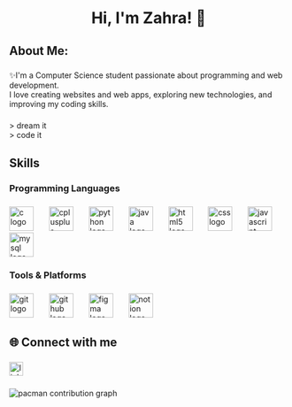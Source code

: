 
###

<h1 align="center">Hi, I'm Zahra! 👋</h1>

###

<h2 align="left">About Me:</h2>

###

<p align="left">✨I'm a Computer Science student passionate about programming and web development.  <br>I love creating websites and web apps, exploring new technologies, and improving my coding skills.</p>

###

<p align="left">> dream it<br> > code it</p>

###

<h2 align="left">Skills</h2>

###

<h3 align="left">Programming Languages</h3>

###

<div align="left">
  <img src="https://cdn.jsdelivr.net/gh/devicons/devicon/icons/c/c-original.svg" height="44" alt="c logo"  />
  <img width="20" />
  <img src="https://skillicons.dev/icons?i=cpp" height="44" alt="cplusplus logo"  />
  <img width="20" />
  <img src="https://cdn.jsdelivr.net/gh/devicons/devicon/icons/python/python-original.svg" height="44" alt="python logo"  />
  <img width="20" />
  <img src="https://cdn.jsdelivr.net/gh/devicons/devicon/icons/java/java-original.svg" height="44" alt="java logo"  />
  <img width="20" />
  <img src="https://cdn.jsdelivr.net/gh/devicons/devicon/icons/html5/html5-plain.svg" height="44" alt="html5 logo"  />
  <img width="20" />
  <img src="https://skillicons.dev/icons?i=css" height="44" alt="css logo"  />
  <img width="20" />
  <img src="https://cdn.jsdelivr.net/gh/devicons/devicon/icons/javascript/javascript-plain.svg" height="44" alt="javascript logo"  />
  <img width="20" />
  <img src="https://cdn.jsdelivr.net/gh/devicons/devicon/icons/mysql/mysql-original.svg" height="44" alt="mysql logo"  />
</div>

###

<h3 align="left">Tools & Platforms</h3>

###

<div align="left">
  <img src="https://cdn.jsdelivr.net/gh/devicons/devicon/icons/git/git-original.svg" height="44" alt="git logo"  />
  <img width="20" />
  <img src="https://cdn.jsdelivr.net/gh/devicons/devicon/icons/github/github-original.svg" height="44" alt="github logo"  />
  <img width="20" />
  <img src="https://cdn.jsdelivr.net/gh/devicons/devicon/icons/figma/figma-original.svg" height="44" alt="figma logo"  />
  <img width="20" />
  <img src="https://cdn.jsdelivr.net/gh/devicons/devicon/icons/notion/notion-original.svg" height="44" alt="notion logo"  />
</div>

###

<h2 align="left"></h2>

###

<h2 align="left">🌐 Connect with me</h2>

###

<div align="left">
  <a href="https://www.linkedin.com/in/zahra-khalfan" target="_blank">
    <img src="https://img.shields.io/static/v1?message=LinkedIn&logo=linkedin&label=&color=0077B5&logoColor=white&labelColor=&style=for-the-badge" height="25" alt="linkedin logo"  />
  </a>
</div>

###

<picture>
  <source media="(prefers-color-scheme: dark)" srcset="https://raw.githubusercontent.com/z2dev/z2dev/output/pacman-contribution-graph-dark.svg">
  <source media="(prefers-color-scheme: light)" srcset="https://raw.githubusercontent.com/z2dev/z2dev/output/pacman-contribution-graph.svg">
  <img alt="pacman contribution graph" src="https://raw.githubusercontent.com/z2dev/z2dev/output/pacman-contribution-graph.svg">
</picture>

###
